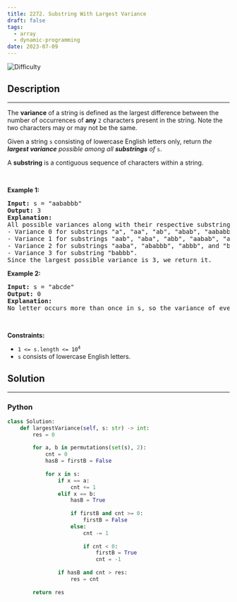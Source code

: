 ```yaml
---
title: 2272. Substring With Largest Variance
draft: false
tags: 
  - array
  - dynamic-programming
date: 2023-07-09
---
```


![Difficulty](https://img.shields.io/badge/Difficulty-Hard-blue.svg)

## Description

---
<p>The <strong>variance</strong> of a string is defined as the largest difference between the number of occurrences of <strong>any</strong> <code>2</code> characters present in the string. Note the two characters may or may not be the same.</p>

<p>Given a string <code>s</code> consisting of lowercase English letters only, return <em>the <strong>largest variance</strong> possible among all <strong>substrings</strong> of</em> <code>s</code>.</p>

<p>A <strong>substring</strong> is a contiguous sequence of characters within a string.</p>

<p>&nbsp;</p>
<p><strong class="example">Example 1:</strong></p>

<pre>
<strong>Input:</strong> s = &quot;aababbb&quot;
<strong>Output:</strong> 3
<strong>Explanation:</strong>
All possible variances along with their respective substrings are listed below:
- Variance 0 for substrings &quot;a&quot;, &quot;aa&quot;, &quot;ab&quot;, &quot;abab&quot;, &quot;aababb&quot;, &quot;ba&quot;, &quot;b&quot;, &quot;bb&quot;, and &quot;bbb&quot;.
- Variance 1 for substrings &quot;aab&quot;, &quot;aba&quot;, &quot;abb&quot;, &quot;aabab&quot;, &quot;ababb&quot;, &quot;aababbb&quot;, and &quot;bab&quot;.
- Variance 2 for substrings &quot;aaba&quot;, &quot;ababbb&quot;, &quot;abbb&quot;, and &quot;babb&quot;.
- Variance 3 for substring &quot;babbb&quot;.
Since the largest possible variance is 3, we return it.
</pre>

<p><strong class="example">Example 2:</strong></p>

<pre>
<strong>Input:</strong> s = &quot;abcde&quot;
<strong>Output:</strong> 0
<strong>Explanation:</strong>
No letter occurs more than once in s, so the variance of every substring is 0.
</pre>

<p>&nbsp;</p>
<p><strong>Constraints:</strong></p>

<ul>
	<li><code>1 &lt;= s.length &lt;= 10<sup>4</sup></code></li>
	<li><code>s</code> consists of lowercase English letters.</li>
</ul>


## Solution

---
### Python
``` py title='substring-with-largest-variance'
class Solution:
    def largestVariance(self, s: str) -> int:
        res = 0
        
        for a, b in permutations(set(s), 2):
            cnt = 0
            hasB = firstB = False
            
            for x in s:
                if x == a:
                    cnt += 1
                elif x == b:
                    hasB = True
                    
                    if firstB and cnt >= 0:
                        firstB = False
                    else:
                        cnt -= 1
                        
                        if cnt < 0:
                            firstB = True
                            cnt = -1
                    
                if hasB and cnt > res:
                    res = cnt
        
        return res
            

```

